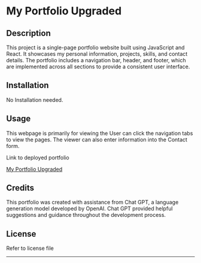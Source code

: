 # My Portfolio Upgraded

## Description

This project is a single-page portfolio website built using JavaScript and React. It showcases my personal information, projects, skills, and contact details. The portfolio includes a navigation bar, header, and footer, which are implemented across all sections to provide a consistent user interface.


## Installation

No Installation needed.


## Usage

This webpage is primarily for viewing the User can click the navigation tabs to view the pages. The viewer can also enter information into the Contact form.


Link to deployed portfolio

<a href= "https://thriving-cocada-5f1b7f.netlify.app/"> My Portfolio Upgraded</a>




## Credits

This portfolio was created with assistance from Chat GPT, a language generation model developed by OpenAI. Chat GPT provided helpful suggestions and guidance throughout the development process.

## License

Refer to license file

---



